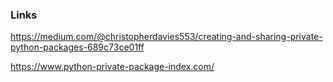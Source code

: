 ### Links
https://medium.com/@christopherdavies553/creating-and-sharing-private-python-packages-689c73ce01ff

https://www.python-private-package-index.com/  
